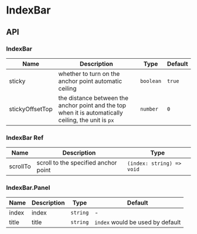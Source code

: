 # IndexBar

<code src="./demos/demo1.tsx"></code>
<code src="./demos/demo2.tsx"></code>

## API

### IndexBar

| Name            | Description                                                                                          | Type      | Default |
| --------------- | ---------------------------------------------------------------------------------------------------- | --------- | ------- |
| sticky          | whether to turn on the anchor point automatic ceiling                                                | `boolean` | `true`  |
| stickyOffsetTop | the distance between the anchor point and the top when it is automatically ceiling, the unit is `px` | `number`  | `0`     |

### IndexBar Ref

| Name     | Description                          | Type                      |
| -------- | ------------------------------------ | ------------------------- |
| scrollTo | scroll to the specified anchor point | `(index: string) => void` |

### IndexBar.Panel

| Name  | Description | Type     | Default                          |
| ----- | ----------- | -------- | -------------------------------- |
| index | index       | `string` | -                                |
| title | title       | `string` | `index` would be used by default |
